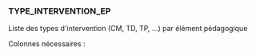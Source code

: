 ### TYPE_INTERVENTION_EP

Liste des types d'intervention (CM, TD, TP, ...) par élément pédagogique

Colonnes nécessaires :

<!-- TYPE_INTERVENTION_EP DEB -->

<!-- TYPE_INTERVENTION_EP FIN -->